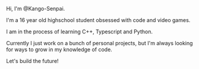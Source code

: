 Hi, I'm @Kango-Senpai.

I'm a 16 year old highschool student obsessed with code and video games.

I am in the process of learning C++, Typescript and Python.

Currently I just work on a bunch of personal projects, but I'm always looking for ways to grow in my knowledge of code.

Let's build the future!
